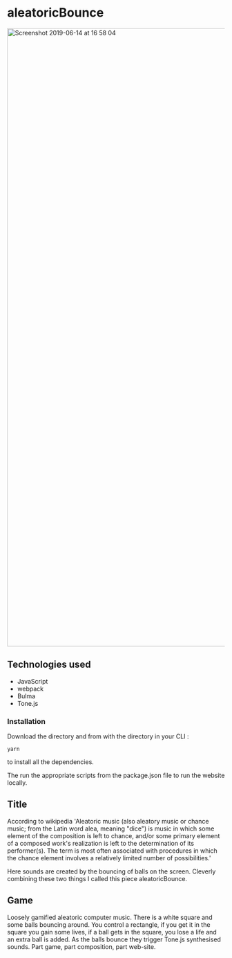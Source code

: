 # aleatoricBounce

<img width="1428" alt="Screenshot 2019-06-14 at 16 58 04" src="https://tomjhinton.dev/images/bounce.png">


## Technologies used

* JavaScript
* webpack
* Bulma
* Tone.js



### Installation

Download the directory and from with the directory in your CLI :

```
yarn
```

to install all the dependencies.

The run the appropriate scripts from the package.json file to run the website locally.

## Title

According to wikipedia 'Aleatoric music (also aleatory music or chance music; from the Latin word alea, meaning "dice") is music in which some element of the composition is left to chance, and/or some primary element of a composed work's realization is left to the determination of its performer(s). The term is most often associated with procedures in which the chance element involves a relatively limited number of possibilities.'


Here sounds are created by the bouncing of balls on the screen. Cleverly combining these two things I called this piece aleatoricBounce.

## Game

Loosely gamified aleatoric computer music. There is a white square and some balls bouncing around. You control a rectangle, if you get it in the square you gain some lives, if a ball gets in the square, you lose a life and an extra ball is added. As the balls bounce they trigger Tone.js synthesised sounds. Part game, part composition, part web-site.
